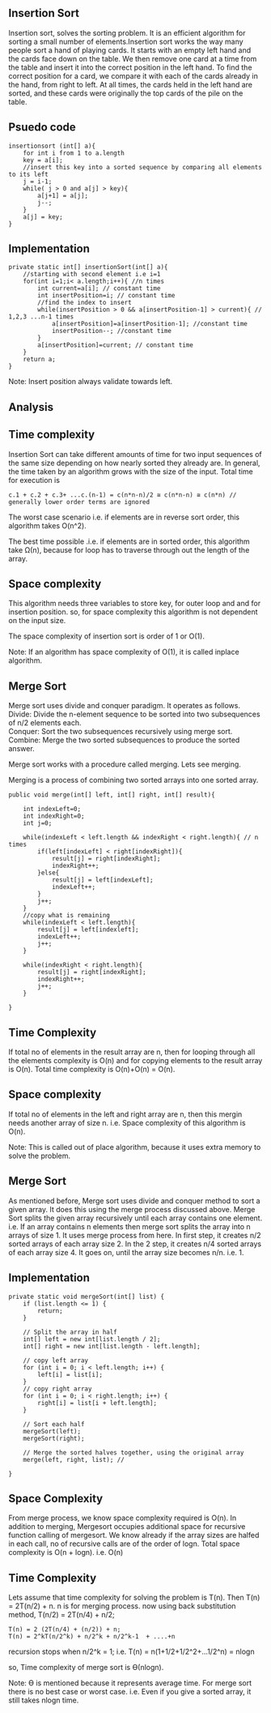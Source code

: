Insertion Sort
--------------
Insertion sort, solves the sorting problem. It is an efficient algorithm for sorting a small number of elements.Insertion sort works the way many people sort a hand of playing cards. It starts with an empty left hand and the cards face down on the table. We then remove one card at a time from the table and insert it into the correct position in the left hand. To find the correct position for a card, we compare it with each of the cards already in the hand, from right to left. At all times, the cards held in the left hand are sorted, and these cards were originally the top cards of the pile on the table.

Psuedo code
-----------
	insertionsort (int[] a){
		for int i from 1 to a.length
		key = a[i];
		//insert this key into a sorted sequence by comparing all elements to its left
		j = i-1;
		while( j > 0 and a[j] > key){
			a[j+1] = a[j];
			j--;
		} 
		a[j] = key;
	}

Implementation
--------------

	private static int[] insertionSort(int[] a){
		//starting with second element i.e i=1
		for(int i=1;i< a.length;i++){ //n times
			int current=a[i]; // constant time
			int insertPosition=i; // constant time
			//find the index to insert
			while(insertPosition > 0 && a[insertPosition-1] > current){ // 1,2,3 ...n-1 times
				a[insertPosition]=a[insertPosition-1]; //constant time
				insertPosition--; //constant time
			}
			a[insertPosition]=current; // constant time
		}
		return a;
	}

Note: Insert position always validate towards left.

Analysis
--------

Time complexity
---------------
Insertion Sort can take different amounts of time for two input sequences of the same size depending on how nearly sorted they already are. In general, the time taken by an algorithm grows with the size of the input. Total time for execution is

	c.1 + c.2 + c.3+ ...c.(n-1) = c(n*n-n)/2 ≅ c(n*n-n) ≅ c(n*n) // generally lower order terms are ignored

The worst case scenario i.e. if elements are in reverse sort order, this algorithm takes O(n^2).

The best time possible .i.e. if elements are in sorted order, this algorithm take Ω(n), because for loop has to traverse through out the length of the array.

Space complexity
----------------
This algorithm needs three variables to store key, for outer loop and and for insertion position. so, for space complexity this algorithm is not dependent on the input size. 

The space complexity of insertion sort is order of 1 or O(1).

Note: If an algorithm has space complexity of O(1), it is called inplace algorithm.

Merge Sort
----------
Merge sort uses divide and conquer paradigm. It operates as follows. <br>
Divide: Divide the n-element sequence to be sorted into two subsequences of n/2 elements each.<br>
Conquer: Sort the two subsequences recursively using merge sort.<br>
Combine: Merge the two sorted subsequences to produce the sorted answer.<br>

Merge sort works with a procedure called merging. Lets see merging.

Merging is a process of combining two sorted arrays into one sorted array. 

	public void merge(int[] left, int[] right, int[] result){

		int indexLeft=0;
		int indexRight=0;
		int j=0;
		
		while(indexLeft < left.length && indexRight < right.length){ // n times
			if(left[indexLeft] < right[indexRight]){
				result[j] = right[indexRight];
				indexRight++;
			}else{
				result[j] = left[indexLeft];
				indexLeft++;
			}
			j++;
		}
		//copy what is remaining
		while(indexLeft < left.length){
			result[j] = left[indexleft];
			indexLeft++;
			j++;
		}
		
		while(indexRight < right.length){
			result[j] = right[indexRight];
			indexRight++;
			j++;
		}
		
	}
	
Time Complexity
---------------
If total no of elements in the result array are n, then for looping through all the elements complexity is O(n) and for copying elements to the result array is O(n). Total time complexity is O(n)+O(n) = O(n).

Space complexity
----------------
If total no of elements in the left and right array are n, then this mergin needs another array of size n. i.e. Space complexity of this algorithm is O(n). 
		
Note: This is called out of place algorithm, because it uses extra memory to solve the problem.

Merge Sort
----------
As mentioned before, Merge sort uses divide and conquer method to sort a given array. It does this using the merge process discussed above. Merge Sort splits the given array recursively until each array contains one element. i.e. If an array contains n elements then merge sort splits the array into n arrays of size 1. It uses merge process from here. In first step, it creates n/2 sorted arrays of each array size 2. In the 2 step, it creates n/4 sorted arrays of each array size 4. It goes on, until the array size becomes n/n. i.e. 1.

Implementation
--------------
	
	private static void mergeSort(int[] list) {
		if (list.length <= 1) {
			return;
		}

		// Split the array in half
		int[] left = new int[list.length / 2];
		int[] right = new int[list.length - left.length];
		
		// copy left array
		for (int i = 0; i < left.length; i++) {
			left[i] = list[i];
		}
		// copy right array
		for (int i = 0; i < right.length; i++) {
			right[i] = list[i + left.length];
		}

		// Sort each half
		mergeSort(left);
		mergeSort(right);

		// Merge the sorted halves together, using the original array
		merge(left, right, list); // 
		
	}

Space Complexity
----------------
From merge process, we know space complexity required is O(n). In addition to merging, Mergesort occupies additional space for recursive function calling of mergesort. We know already if the array sizes are halfed in each call, no of recursive calls are of the order of logn. Total space complexity is O(n + logn). i.e. O(n)

Time Complexity
---------------
Lets assume that time complexity for solving the problem is T(n). Then T(n) = 2T(n/2) + n.
n is for merging process. now using back substitution method, 
	T(n/2) = 2T(n/4) + n/2;  

	T(n) = 2 (2T(n/4) + (n/2)) + n;
	T(n) = 2^kT(n/2^k) + n/2^k + n/2^k-1  + ....+n
	
recursion stops when n/2^k = 1; i.e. T(n) = n(1+1/2+1/2^2+...1/2^n) = nlogn

so, Time complexity of merge sort is ϴ(nlogn). 

Note:  ϴ is mentioned because it represents average time. For merge sort there is no best case or worst case. i.e. Even if you give a sorted array, it still takes nlogn time.



